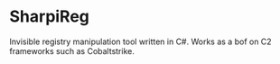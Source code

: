 # SharpiReg
Invisible registry manipulation tool written in C#. Works as a bof on C2 frameworks such as Cobaltstrike.
